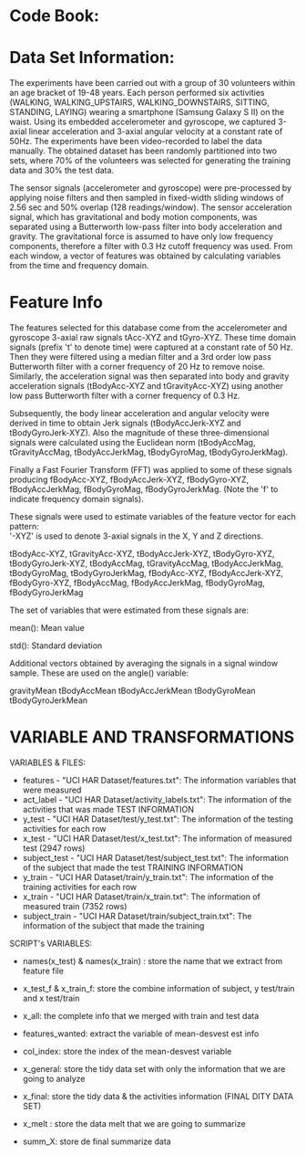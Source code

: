 Code Book:
=========

Data Set Information:
======================

The experiments have been carried out with a group of 30 volunteers within an age bracket of 19-48 years. Each person performed six activities (WALKING, WALKING_UPSTAIRS, WALKING_DOWNSTAIRS, SITTING, STANDING, LAYING) wearing a smartphone (Samsung Galaxy S II) on the waist. Using its embedded accelerometer and gyroscope, we captured 3-axial linear acceleration and 3-axial angular velocity at a constant rate of 50Hz. The experiments have been video-recorded to label the data manually. The obtained dataset has been randomly partitioned into two sets, where 70% of the volunteers was selected for generating the training data and 30% the test data. 

The sensor signals (accelerometer and gyroscope) were pre-processed by applying noise filters and then sampled in fixed-width sliding windows of 2.56 sec and 50% overlap (128 readings/window). The sensor acceleration signal, which has gravitational and body motion components, was separated using a Butterworth low-pass filter into body acceleration and gravity. The gravitational force is assumed to have only low frequency components, therefore a filter with 0.3 Hz cutoff frequency was used. From each window, a vector of features was obtained by calculating variables from the time and frequency domain.

Feature Info 
============

The features selected for this database come from the accelerometer and gyroscope 3-axial raw signals tAcc-XYZ and tGyro-XYZ. These time domain signals (prefix 't' to denote time) were captured at a constant rate of 50 Hz. Then they were filtered using a median filter and a 3rd order low pass Butterworth filter with a corner frequency of 20 Hz to remove noise. Similarly, the acceleration signal was then separated into body and gravity acceleration signals (tBodyAcc-XYZ and tGravityAcc-XYZ) using another low pass Butterworth filter with a corner frequency of 0.3 Hz. 

Subsequently, the body linear acceleration and angular velocity were derived in time to obtain Jerk signals (tBodyAccJerk-XYZ and tBodyGyroJerk-XYZ). Also the magnitude of these three-dimensional signals were calculated using the Euclidean norm (tBodyAccMag, tGravityAccMag, tBodyAccJerkMag, tBodyGyroMag, tBodyGyroJerkMag). 

Finally a Fast Fourier Transform (FFT) was applied to some of these signals producing fBodyAcc-XYZ, fBodyAccJerk-XYZ, fBodyGyro-XYZ, fBodyAccJerkMag, fBodyGyroMag, fBodyGyroJerkMag. (Note the 'f' to indicate frequency domain signals). 

These signals were used to estimate variables of the feature vector for each pattern:  
'-XYZ' is used to denote 3-axial signals in the X, Y and Z directions.

tBodyAcc-XYZ, tGravityAcc-XYZ, tBodyAccJerk-XYZ, tBodyGyro-XYZ, tBodyGyroJerk-XYZ, tBodyAccMag, tGravityAccMag, tBodyAccJerkMag, tBodyGyroMag, tBodyGyroJerkMag, fBodyAcc-XYZ, fBodyAccJerk-XYZ, fBodyGyro-XYZ, fBodyAccMag, fBodyAccJerkMag, fBodyGyroMag, fBodyGyroJerkMag

The set of variables that were estimated from these signals are: 

mean(): Mean value

std(): Standard deviation

Additional vectors obtained by averaging the signals in a signal window sample. These are used on the angle() variable:

gravityMean
tBodyAccMean
tBodyAccJerkMean
tBodyGyroMean
tBodyGyroJerkMean

VARIABLE AND TRANSFORMATIONS
=============================

VARIABLES & FILES:

- features - "UCI HAR Dataset/features.txt": The information variables that were measured
- act_label - "UCI HAR Dataset/activity_labels.txt": The information of the activities that was made
TEST INFORMATION
- y_test - "UCI HAR Dataset/test/y_test.txt": The information of the testing activities for each row 
- x_test - "UCI HAR Dataset/test/x_test.txt": The information of  measured test (2947 rows)
- subject_test - "UCI HAR Dataset/test/subject_test.txt": The information of the subject that made the test
TRAINING INFORMATION
- y_train - "UCI HAR Dataset/train/y_train.txt": The information of the training activities for each row 
- x_train - "UCI HAR Dataset/train/x_train.txt": The information of  measured train (7352 rows)
- subject_train - "UCI HAR Dataset/train/subject_train.txt": The information of the subject that made the training

SCRIPT's VARIABLES:

- names(x_test) & names(x_train) : store the name that we extract from feature file
- x_test_f &  x_train_f: store the combine information of subject, y test/train and x test/train
- x_all: the complete info that we merged with train and test data
- features_wanted: extract the variable of mean-desvest est info
- col_index: store the index of the mean-desvest variable
- x_general: store the tidy data set with only the information that we are going to analyze
- x_final: store the tidy data & the activities information (FINAL DITY DATA SET)

- x_melt : store the data melt that we are going to summarize
- summ_X: store de final summarize data
